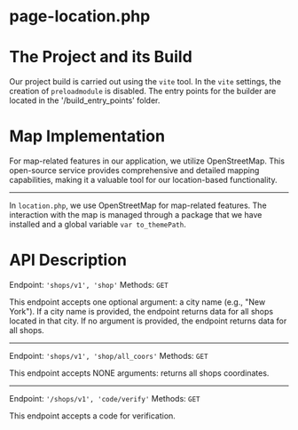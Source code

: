 # page-location.php





# The Project and its Build

Our project build is carried out using the `vite` tool. In the `vite` settings, the creation of `preloadmodule` is disabled. The entry points for the builder are located in the '/build_entry_points' folder.


# Map Implementation

For map-related features in our application, we utilize OpenStreetMap. This open-source service provides comprehensive and detailed mapping capabilities, making it a valuable tool for our location-based functionality.

---
In `location.php`, we use OpenStreetMap for map-related features. The interaction with the map is managed through a package that we have installed and a global variable `var to_themePath`.


# API Description

Endpoint: `'shops/v1', 'shop'`
Methods: `GET`

This endpoint accepts one optional argument: a city name (e.g., "New York"). If a city name is provided, the endpoint returns data for all shops located in that city. If no argument is provided, the endpoint returns data for all shops.

---
Endpoint: `'shops/v1', 'shop/all_coors'`
Methods: `GET`

This endpoint accepts NONE arguments: returns all shops coordinates.

---
Endpoint: `'/shops/v1', 'code/verify'`
Methods: `GET`

This endpoint accepts a code for verification.
